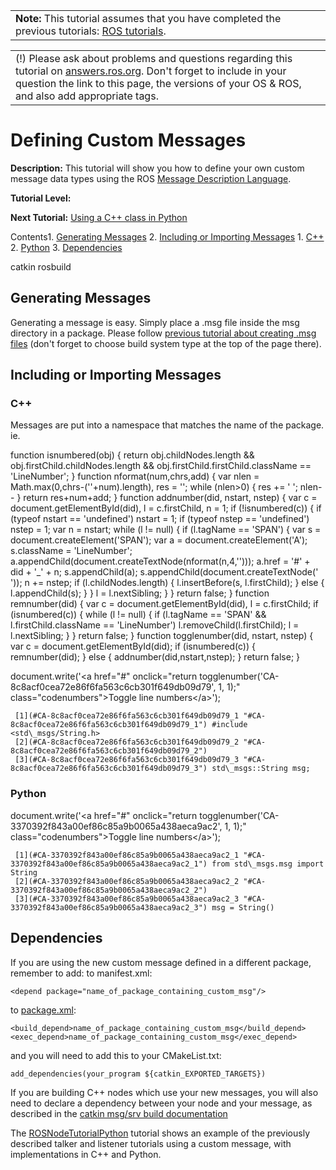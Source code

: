 

|  |
| --- |
| **Note:** This tutorial assumes that you have completed the previous tutorials: [ROS tutorials](/ROS/Tutorials "/ROS/Tutorials").  |

|  |
| --- |
| (!) Please ask about problems and questions regarding this tutorial on [answers.ros.org](http://answers.ros.org "http://answers.ros.org"). Don't forget to include in your question the link to this page, the versions of your OS & ROS, and also add appropriate tags. |

# Defining Custom Messages

**Description:** This tutorial will show you how to define your own custom message data types using the ROS [Message Description Language](/ROS/Message_Description_Language "/ROS/Message_Description_Language").  

**Tutorial Level:**   

**Next Tutorial:** [Using a C++ class in Python](/ROS/Tutorials/Using%20a%20C%2B%2B%20class%20in%20Python "/ROS/Tutorials/Using%20a%20C%2B%2B%20class%20in%20Python")   

 Contents1. [Generating Messages](#Generating_Messages "#Generating_Messages")
2. [Including or Importing Messages](#Including_or_Importing_Messages "#Including_or_Importing_Messages")
	1. [C++](#C.2B-.2B- "#C.2B-.2B-")
	2. [Python](#Python "#Python")
3. [Dependencies](#Dependencies "#Dependencies")

<!--
// @@ Buildsystem macro
function Buildsystem(sections) {
 var dotversion = ".buildsystem."

 // Tag shows unless already tagged
 $.each(sections.show,
 function() {
 $("div" + dotversion + this).not(".versionshow,.versionhide").addClass("versionshow")
 }
 )

 // Tag hides unless already tagged
 $.each(sections.hide,
 function() {
 $("div" + dotversion + this).not(".versionshow,.versionhide").addClass("versionhide")
 }
 )

 // Show or hide according to tag
 $(".versionshow").removeClass("versionshow").filter("div").show()
 $(".versionhide").removeClass("versionhide").filter("div").hide()
}

function getURLParameter(name) {
 return decodeURIComponent(
 (
 new RegExp(
 '[?|&]' + name + '=' + '([^&;]+?)(&|#|;|$)'
 ).exec(location.search) || [,""]
 )[1].replace(/\+/g, '%20')
 ) || null;
}

$(document).ready(function() {
 var activesystem = "catkin";
 var url\_distro = getURLParameter('buildsystem');
 if (url\_distro)
 {
 activesystem = url\_distro;
 }
 $("div.buildsystem").not("."+activesystem).hide();
 $("#"+activesystem).click();
 $("input.version:hidden").each(function() {
 var bg = $(this).attr("value").split(":");
 $("div.version." + bg[0]).css("background-color", bg[1]).removeClass(bg[0])
 });
})
 // -->

 catkin 
 rosbuild 

## Generating Messages

Generating a message is easy. Simply place a .msg file inside the msg directory in a package. Please follow [previous tutorial about creating .msg files](/ROS/Tutorials/CreatingMsgAndSrv#Creating_a_msg "/ROS/Tutorials/CreatingMsgAndSrv#Creating_a_msg") (don't forget to choose build system type at the top of the page there). 
## Including or Importing Messages

### C++

Messages are put into a namespace that matches the name of the package. ie. 

function isnumbered(obj) {
 return obj.childNodes.length && obj.firstChild.childNodes.length && obj.firstChild.firstChild.className == 'LineNumber';
}
function nformat(num,chrs,add) {
 var nlen = Math.max(0,chrs-(''+num).length), res = '';
 while (nlen>0) { res += ' '; nlen-- }
 return res+num+add;
}
function addnumber(did, nstart, nstep) {
 var c = document.getElementById(did), l = c.firstChild, n = 1;
 if (!isnumbered(c)) {
 if (typeof nstart == 'undefined') nstart = 1;
 if (typeof nstep == 'undefined') nstep = 1;
 var n = nstart;
 while (l != null) {
 if (l.tagName == 'SPAN') {
 var s = document.createElement('SPAN');
 var a = document.createElement('A');
 s.className = 'LineNumber';
 a.appendChild(document.createTextNode(nformat(n,4,'')));
 a.href = '#' + did + '\_' + n;
 s.appendChild(a);
 s.appendChild(document.createTextNode(' '));
 n += nstep;
 if (l.childNodes.length) {
 l.insertBefore(s, l.firstChild);
 }
 else {
 l.appendChild(s);
 }
 }
 l = l.nextSibling;
 }
 }
 return false;
}
function remnumber(did) {
 var c = document.getElementById(did), l = c.firstChild;
 if (isnumbered(c)) {
 while (l != null) {
 if (l.tagName == 'SPAN' && l.firstChild.className == 'LineNumber') l.removeChild(l.firstChild);
 l = l.nextSibling;
 }
 }
 return false;
}
function togglenumber(did, nstart, nstep) {
 var c = document.getElementById(did);
 if (isnumbered(c)) {
 remnumber(did);
 } else {
 addnumber(did,nstart,nstep);
 }
 return false;
}

document.write('<a href="#" onclick="return togglenumber(\'CA-8c8acf0cea72e86f6fa563c6cb301f649db09d79\', 1, 1);" \
 class="codenumbers">Toggle line numbers<\/a>');

```
 [1](#CA-8c8acf0cea72e86f6fa563c6cb301f649db09d79_1 "#CA-8c8acf0cea72e86f6fa563c6cb301f649db09d79_1") #include <std\_msgs/String.h>
 [2](#CA-8c8acf0cea72e86f6fa563c6cb301f649db09d79_2 "#CA-8c8acf0cea72e86f6fa563c6cb301f649db09d79_2") 
 [3](#CA-8c8acf0cea72e86f6fa563c6cb301f649db09d79_3 "#CA-8c8acf0cea72e86f6fa563c6cb301f649db09d79_3") std\_msgs::String msg;

```

### Python

document.write('<a href="#" onclick="return togglenumber(\'CA-3370392f843a00ef86c85a9b0065a438aeca9ac2\', 1, 1);" \
 class="codenumbers">Toggle line numbers<\/a>');

```
 [1](#CA-3370392f843a00ef86c85a9b0065a438aeca9ac2_1 "#CA-3370392f843a00ef86c85a9b0065a438aeca9ac2_1") from std\_msgs.msg import String
 [2](#CA-3370392f843a00ef86c85a9b0065a438aeca9ac2_2 "#CA-3370392f843a00ef86c85a9b0065a438aeca9ac2_2") 
 [3](#CA-3370392f843a00ef86c85a9b0065a438aeca9ac2_3 "#CA-3370392f843a00ef86c85a9b0065a438aeca9ac2_3") msg = String()

```

## Dependencies

If you are using the new custom message defined in a different package, remember to add: to manifest.xml: 
```
<depend package="name_of_package_containing_custom_msg"/>
```

to [package.xml](/catkin/package.xml "/catkin/package.xml"): 
```
<build_depend>name_of_package_containing_custom_msg</build_depend>
<exec_depend>name_of_package_containing_custom_msg</exec_depend>
```
and you will need to add this to your CMakeList.txt: 
```
add_dependencies(your_program ${catkin_EXPORTED_TARGETS})
```
If you are building C++ nodes which use your new messages, you will also need to declare a dependency between your node and your message, as described in the [catkin msg/srv build documentation](http://docs.ros.org/kinetic/api/catkin/html/howto/format2/cpp_msg_dependencies.html "http://docs.ros.org/kinetic/api/catkin/html/howto/format2/cpp_msg_dependencies.html") 

The [ROSNodeTutorialPython](/ROSNodeTutorialPython "/ROSNodeTutorialPython") tutorial shows an example of the previously described talker and listener tutorials using a custom message, with implementations in C++ and Python. 

